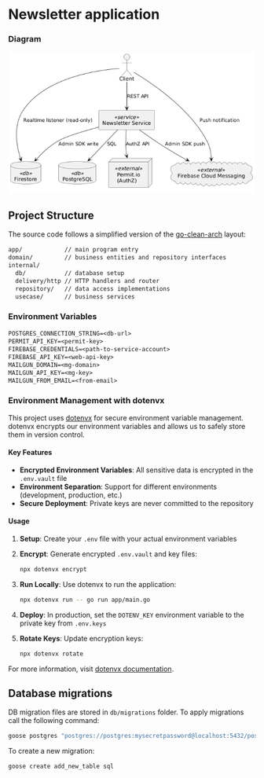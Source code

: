 # Newsletter application

### Diagram

![img.png](docs/img.png)

## Project Structure

The source code follows a simplified version of the [go-clean-arch](https://github.com/bxcodec/go-clean-arch) layout:

```
app/            // main program entry
domain/         // business entities and repository interfaces
internal/
  db/           // database setup
  delivery/http // HTTP handlers and router
  repository/   // data access implementations
  usecase/      // business services
```

### Environment Variables

```
POSTGRES_CONNECTION_STRING=<db-url>
PERMIT_API_KEY=<permit-key>
FIREBASE_CREDENTIALS=<path-to-service-account>
FIREBASE_API_KEY=<web-api-key>
MAILGUN_DOMAIN=<mg-domain>
MAILGUN_API_KEY=<mg-key>
MAILGUN_FROM_EMAIL=<from-email>
```

### Environment Management with dotenvx

This project uses [dotenvx](https://dotenvx.com/) for secure environment variable management. dotenvx encrypts our environment variables and allows us to safely store them in version control.

#### Key Features
- **Encrypted Environment Variables**: All sensitive data is encrypted in the `.env.vault` file
- **Environment Separation**: Support for different environments (development, production, etc.)
- **Secure Deployment**: Private keys are never committed to the repository

#### Usage

1. **Setup**: Create your `.env` file with your actual environment variables

2. **Encrypt**: Generate encrypted `.env.vault` and key files:
   ```bash
   npx dotenvx encrypt
   ```

3. **Run Locally**: Use dotenvx to run the application:
   ```bash
   npx dotenvx run -- go run app/main.go
   ```

4. **Deploy**: In production, set the `DOTENV_KEY` environment variable to the private key from `.env.keys`

5. **Rotate Keys**: Update encryption keys:
   ```bash
   npx dotenvx rotate
   ```

For more information, visit [dotenvx documentation](https://dotenvx.com/docs/).

## Database migrations
DB migration files are stored in `db/migrations` folder. To apply migrations call the following command:

```bash
goose postgres "postgres://postgres:mysecretpassword@localhost:5432/postgres?sslmode=disable" up
```

To create a new migration:

```bash
goose create add_new_table sql
```
